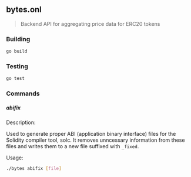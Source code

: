 bytes.onl
---
> Backend API for aggregating price data for ERC20 tokens
### Building

```sh
go build
```

### Testing

```sh
go test
```

### Commands

##### abifix
Description: 

Used to generate proper ABI (application binary interface) files for the Solidity compiler tool, solc. It removes
unncessary information from these files and writes them to a new file suffixed with `_fixed`. 

Usage:

```sh
./bytes abifix [file]
```